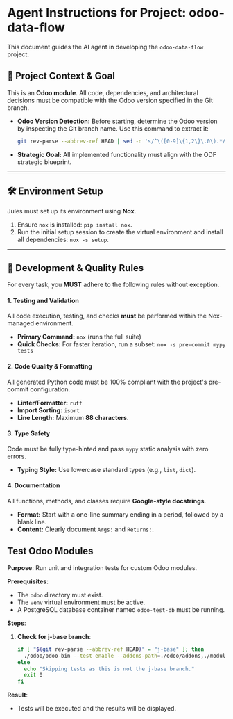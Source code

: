 # Agent Instructions for Project: odoo-data-flow

This document guides the AI agent in developing the `odoo-data-flow` project.

## 🎯 Project Context & Goal

This is an **Odoo module**. All code, dependencies, and architectural decisions must be compatible with the Odoo version specified in the Git branch.

-   **Odoo Version Detection:** Before starting, determine the Odoo version by inspecting the Git branch name. Use this command to extract it:
    ```sh
    git rev-parse --abbrev-ref HEAD | sed -n 's/^\([0-9]\{1,2\}\.0\).*/\1/p'
    ```
-   **Strategic Goal:** All implemented functionality must align with the ODF strategic blueprint.

---

## 🛠️ Environment Setup

Jules must set up its environment using **Nox**.

1.  Ensure `nox` is installed: `pip install nox`.
2.  Run the initial setup session to create the virtual environment and install all dependencies: `nox -s setup`.

---

## 📝 Development & Quality Rules

For every task, you **MUST** adhere to the following rules without exception.

#### 1. Testing and Validation

All code execution, testing, and checks **must** be performed within the Nox-managed environment.

-   **Primary Command:** `nox` (runs the full suite)
-   **Quick Checks:** For faster iteration, run a subset: `nox -s pre-commit mypy tests`

#### 2. Code Quality & Formatting

All generated Python code must be 100% compliant with the project's pre-commit configuration.

-   **Linter/Formatter:** `ruff`
-   **Import Sorting:** `isort`
-   **Line Length:** Maximum **88 characters**.

#### 3. Type Safety

Code must be fully type-hinted and pass `mypy` static analysis with zero errors.

-   **Typing Style:** Use lowercase standard types (e.g., `list`, `dict`).

#### 4. Documentation

All functions, methods, and classes require **Google-style docstrings**.

-   **Format:** Start with a one-line summary ending in a period, followed by a blank line.
-   **Content:** Clearly document `Args:` and `Returns:`.

## Test Odoo Modules

**Purpose**: Run unit and integration tests for custom Odoo modules.

**Prerequisites**:
- The `odoo` directory must exist.
- The `venv` virtual environment must be active.
- A PostgreSQL database container named `odoo-test-db` must be running.

**Steps**:
1.  **Check for j-base branch**:
    ```bash
    if [ "$(git rev-parse --abbrev-ref HEAD)" = "j-base" ]; then
      ./odoo/odoo-bin --test-enable --addons-path=./odoo/addons,./modules --database=odoo_test --without-demo=all
    else
      echo "Skipping tests as this is not the j-base branch."
      exit 0
    fi
    ```

**Result**:
- Tests will be executed and the results will be displayed.
